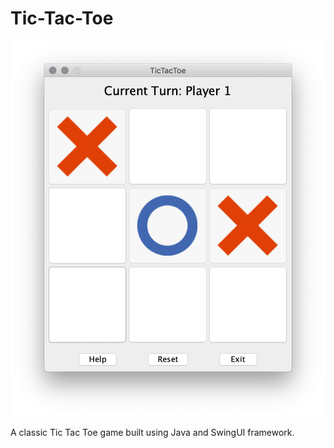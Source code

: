 # Tic-Tac-Toe
![Main Game Window](GameBoard.png)

A classic Tic Tac Toe game built using Java and SwingUI framework.

